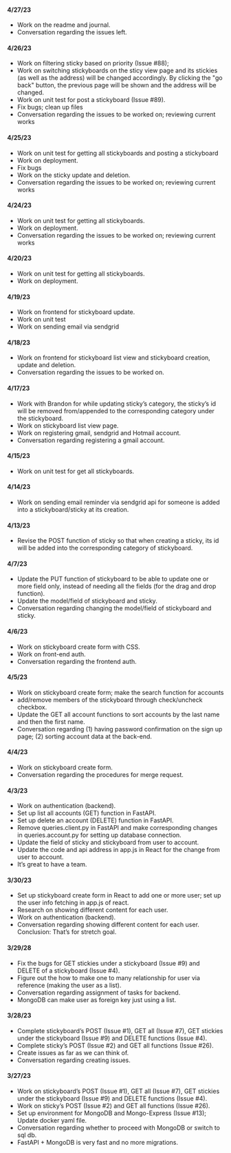 #### 4/27/23
- Work on the readme and journal.
- Conversation regarding the issues left.
#### 4/26/23
- Work on filtering sticky based on priority (Issue #88);
- Work on switching stickyboards on the sticy view page and its stickies (as well as the address) will be changed accordingly. By clicking the "go back" button, the previous page will be shown and the address will be changed.
- Work on unit test for post a stickyboard (Issue #89).
- Fix bugs; clean up files
- Conversation regarding the issues to be worked on; reviewing current works
#### 4/25/23
- Work on unit test for getting all stickyboards and posting a stickyboard
- Work on deployment.
- Fix bugs
- Work on the sticky update and deletion.
- Conversation regarding the issues to be worked on; reviewing current works
#### 4/24/23
- Work on unit test for getting all stickyboards.
- Work on deployment.
- Conversation regarding the issues to be worked on; reviewing current works
#### 4/20/23
- Work on unit test for getting all stickyboards.
- Work on deployment.
#### 4/19/23
- Work on frontend for stickyboard update.
- Work on unit test
- Work on sending email via sendgrid
#### 4/18/23
- Work on frontend for stickyboard list view and stickyboard creation, update and deletion.
- Conversation regarding the issues to be worked on.
#### 4/17/23
- Work with Brandon for while updating sticky’s category, the sticky’s id will be removed from/appended to the corresponding category under the stickyboard.
- Work on stickyboard list view page.
- Work on registering gmail, sendgrid and Hotmail account.
- Conversation regarding registering a gmail account.
#### 4/15/23
- Work on unit test for get all stickyboards.
#### 4/14/23
- Work on sending email reminder via sendgrid api for someone is added into a stickyboard/sticky at its creation.
#### 4/13/23
- Revise the POST function of sticky so that when creating a sticky, its id will be added into the corresponding category of stickyboard.
#### 4/7/23
- Update the PUT function of stickyboard to be able to update one or more field only, instead of needing all the fields (for the drag and drop function).
- Update the model/field of stickyboard and sticky.
- Conversation regarding changing the model/field of stickyboard and sticky.
#### 4/6/23
- Work on stickyboard create form with CSS.
- Work on front-end auth.
- Conversation regarding the frontend auth.
#### 4/5/23
- Work on stickyboard create form; make the search function for accounts
- add/remove members of the stickyboard through check/uncheck checkbox.
- Update the GET all account functions to sort accounts by the last name and then the first name.
- Conversation regarding (1) having password confirmation on the sign up page; (2) sorting account data at the back-end.
#### 4/4/23
- Work on stickyboard create form.
- Conversation regarding the procedures for merge request.
#### 4/3/23
- Work on authentication (backend).
- Set up list all accounts (GET) function in FastAPI.
- Set up delete an account (DELETE) function in FastAPI.
- Remove queries.client.py in FastAPI and make corresponding changes in queries.account.py for setting up database connection.
- Update the field of sticky and stickyboard from user to account.
- Update the code and api address in app.js in React for the change from user to account.
- It’s great to have a team.
#### 3/30/23
- Set up stickyboard create form in React to add one or more user; set up the user info fetching in app.js of react.
- Research on showing different content for each user.
- Work on authentication (backend).
- Conversation regarding showing different content for each user. Conclusion: That’s for stretch goal.
#### 3/29/28
- Fix the bugs for GET stickies under a stickyboard (Issue #9) and DELETE of a stickyboard (Issue #4).
- Figure out the how to make one to many relationship for user via reference (making the user as a list).
- Conversation regarding assignment of tasks for backend.
- MongoDB can make user as foreign key just using a list.
#### 3/28/23
- Complete stickyboard’s POST (Issue #1), GET all (Issue #7), GET stickies under the stickyboard (Issue #9) and DELETE functions (Issue #4).
- Complete sticky’s POST (Issue #2) and GET all functions (Issue #26).
- Create issues as far as we can think of.
- Conversation regarding creating issues.
#### 3/27/23
- Work on stickyboard’s POST (Issue #1), GET all (Issue #7), GET stickies under the stickyboard (Issue #9) and DELETE functions (Issue #4).
- Work on sticky’s POST (Issue #2) and GET all functions (Issue #26).
- Set up environment for MongoDB and Mongo-Express (Issue #13); Update docker yaml file.
- Conversation regarding whether to proceed with MongoDB or switch to sql db.
- FastAPI + MongoDB is very fast and no more migrations.
